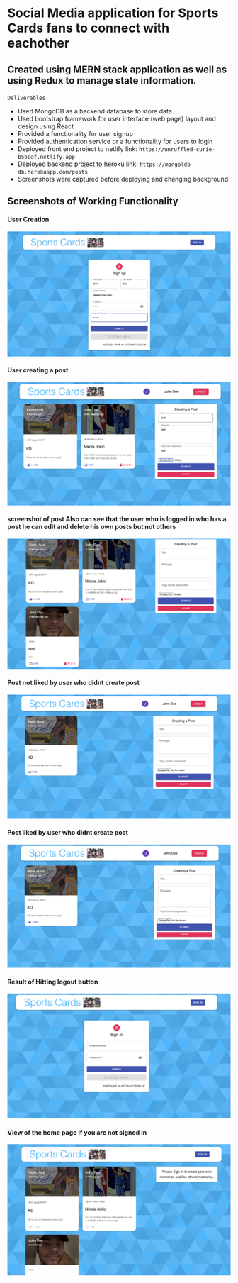 # Social Media application for Sports Cards fans to connect with eachother

## Created using MERN stack application as well as using Redux to manage state information. 

` Deliverables ` 

- Used MongoDB as a backend database to store data
- Used bootstrap framework for user interface (web page) layout and design using React
- Provided a functionality for user signup
- Provided authentication service or a functionality for users to login
- Deployed front end project to netlify link: ```https://unruffled-curie-b5bcaf.netlify.app ```
- Deployed backend project to heroku link: ```https://mongoldb-db.herokuapp.com/posts```
- Screenshots were captured before deploying and changing background

## Screenshots of Working Functionality 

####  User Creation

![Working  Creation](/screenshots/creatuser.png)

#### User creating a post 

![Working NewPost](/screenshots/createnewpost.png)

#### screenshot of post Also can see that the user who is logged in who has a post he can edit and delete his own posts but not others

![Working Newpost Creation](/screenshots/newpost.png)

#### Post not liked by user who didnt create post

![Working Like](/screenshots/otheruserpostnlike.png)

#### Post liked by user who didnt create post 

![Working Like](/screenshots/otheruserpostlike.png)

#### Result of Hitting logout button

![Working Logout](/screenshots/logout.png)

#### View of the home page if you are not signed in

![Working View](/screenshots/notlogin.png)
